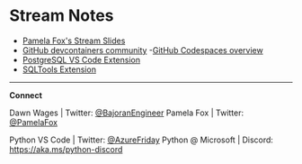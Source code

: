 # Stream Notes

- [Pamela Fox's Stream Slides]()
- [GitHub devcontainers community](https://github.com/devcontainers)
-[GitHub Codespaces overview](https://docs.github.com/en/codespaces/overview)
- [PostgreSQL VS Code Extension](https://marketplace.visualstudio.com/items?itemName=ms-ossdata.vscode-postgresql)
- [SQLTools Extension](https://marketplace.visualstudio.com/items?itemName=mtxr.sqltools)

---

**Connect**

Dawn Wages | Twitter: [@BajoranEngineer](https://twitter.com/BajoranEngineer)
Pamela Fox | Twitter: [@PamelaFox](https://twitter.com/pamelafox)

Python VS Code | Twitter: [@AzureFriday](https://twitter.com/PythonVSCode)
Python @ Microsoft | Discord: https://aka.ms/python-discord
